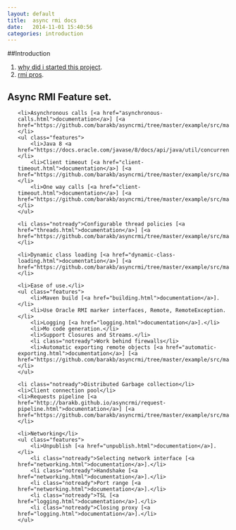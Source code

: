 ```yaml
---
layout: default
title:  async rmi docs
date:   2014-11-01 15:40:56
categories: introduction
---
```


##Introduction

1. [why did i started this project](why-did-i-started-this-project.html).
2. [rmi pros](rmi-pros.html).


## Async RMI Feature set.
<ul class="features">

    <li>Asynchronous calls [<a href="asynchronous-calls.html">documentation</a>] [<a href="https://github.com/barakb/asyncrmi/tree/master/example/src/main/java/org/async/example/futures">example</a>] </li>
    <ul class="features">
        <li>Java 8 <a href="https://docs.oracle.com/javase/8/docs/api/java/util/concurrent/CompletableFuture.html">CompletableFuture</a>.</li>
        <li>Client timeout [<a href="client-timeout.html">documentation</a>] [<a href="https://github.com/barakb/asyncrmi/tree/master/example/src/main/java/org/async/example/timeout">example</a>].</li>
        <li>One way calls [<a href="client-timeout.html">documentation</a>] [<a href="https://github.com/barakb/asyncrmi/tree/master/example/src/main/java/org/async/example/oneway">example</a>].</li>
    </ul>

    <li class="notready">Configurable thread policies [<a href="threads.html">documentation</a>] [<a href="https://github.com/barakb/asyncrmi/tree/master/example/src/main/java/org/async/example/oneway">example</a>].</li>

    <li>Dynamic class loading [<a href="dynamic-class-loading.html">documentation</a>] [<a href="https://github.com/barakb/asyncrmi/tree/master/example/src/main/java/org/async/example/dcl">example</a>].</li>

    <li>Ease of use.</li>
    <ul class="features">
        <li>Maven build [<a href="building.html">documentation</a>].</li>
        <li>Use Oracle RMI marker interfaces, Remote, RemoteException.</li>
        <li>Logging [<a href="logging.html">documentation</a>].</li>
        <li>Mo code generation.</li>
        <li>Support Closures and Streams.</li>
        <li class="notready">Work behind firewalls</li>
        <li>Automatic exporting remote objects [<a href="automatic-exporting.html">documentation</a>] [<a href="https://github.com/barakb/asyncrmi/tree/master/example/src/main/java/org/async/example/dcl">example</a>].</li>
    </ul>

    <li class="notready">Distributed Garbage collection</li>
    <li>Client connection pool</li>
    <li>Requests pipeline [<a href="http://barakb.github.io/asyncrmi/request-pipeline.html">documentation</a>] [<a href="https://github.com/barakb/asyncrmi/tree/master/example/src/main/java/org/async/example/pipeline">example</a>].</li>

    <li>Networking</li>
    <ul class="features">
        <li>Unpublish [<a href="unpublish.html">documentation</a>].</li>
        <li class="notready">Selecting network interface [<a href="networking.html">documentation</a>].</li>
        <li class="notready">Handshake [<a href="networking.html">documentation</a>].</li>
        <li class="notready">Port range [<a href="networking.html">documentation</a>].</li>
        <li class="notready">TSL [<a href="logging.html">documentation</a>].</li>
        <li class="notready">Closing proxy [<a href="logging.html">documentation</a>].</li>
    </ul>

</ul>
